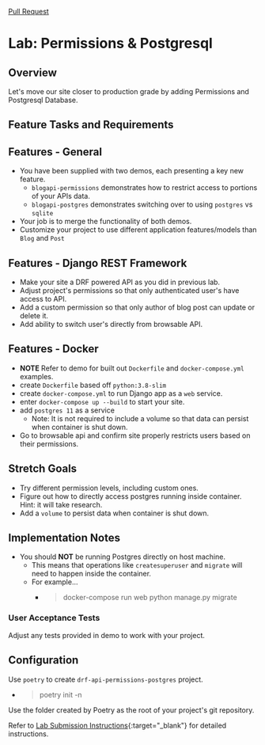[Pull Request](https://github.com/odehabuzaid/drf-api-permissions-postgres/pull/1)

# Lab: Permissions & Postgresql

## Overview

Let's move our site closer to production grade by adding Permissions and Postgresql Database.

## Feature Tasks and Requirements

## Features - General

- You have been supplied with two demos, each presenting a key new feature.
  - `blogapi-permissions` demonstrates how to restrict access to portions of your APIs data.
  - `blogapi-postgres` demonstrates switching over to using `postgres` vs `sqlite`
- Your job is to merge the functionality of both demos.
- Customize your project to use different application features/models than `Blog` and `Post`

## Features - Django REST Framework

- Make your site a DRF powered API as you did in previous lab.
- Adjust project's permissions so that only authenticated user's have access to API.
- Add a custom permission so that only author of blog post can update or delete it.
- Add ability to switch user's directly from browsable API.

## Features - Docker

- **NOTE** Refer to demo for built out `Dockerfile` and `docker-compose.yml` examples.
- create `Dockerfile` based off `python:3.8-slim`
- create `docker-compose.yml` to run Django app as a `web` service.
- enter `docker-compose up --build` to start your site.
- add `postgres 11` as a service
  - Note: It is not required to include a volume so that data can persist when container is shut down.
- Go to browsable api and confirm site properly restricts users based on their permissions.

## Stretch Goals

- Try different permission levels, including custom ones.
- Figure out how to directly access postgres running inside container. Hint: it will take research.
- Add a `volume` to persist data when container is shut down.

## Implementation Notes

- You should **NOT** be running Postgres directly on host machine.
  - This means that operations like `createsuperuser` and `migrate` will need to happen inside the container.
  - For example...
    - > docker-compose run web python manage.py migrate

### User Acceptance Tests

Adjust any tests provided in demo to work with your project.

## Configuration

Use `poetry` to create `drf-api-permissions-postgres` project.

- > poetry init -n

Use the folder created by Poetry as the root of your project's git repository.

Refer to [Lab Submission Instructions](../../../reference/submission-instructions/labs/){:target="_blank"} for detailed instructions.
